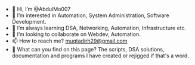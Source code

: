 - 👋 Hi, I’m @AbdulMo007
- 👀 I’m interested in Automation, System Administration, Software Development. 
- 🌱 I’m always learning DSA, Networking, Automation, Infrastructure etc. 
- 💞️ I’m looking to collaborate on Webdev, Automation.
- 📫 How to reach me? muqtadirh29@gmail.com
- 👀 What can you find on this page? The scripts, DSA solutions, documentation and programs I have created or rejigged if that's a word. 
<!---
AbdulMo007/AbdulMo007 is a ✨ special ✨ repository because its `README.md` (this file) appears on your GitHub profile.
You can click the Preview link to take a look at your changes.
--->
